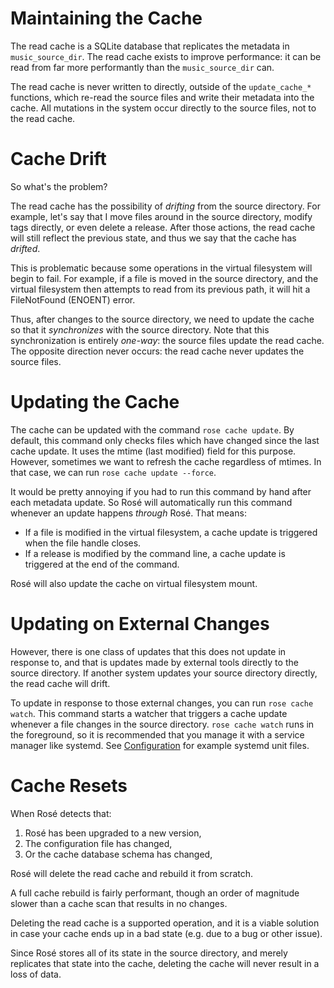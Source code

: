 # Maintaining the Cache

The read cache is a SQLite database that replicates the metadata in
`music_source_dir`. The read cache exists to improve performance: it can be
read from far more performantly than the `music_source_dir` can.

The read cache is never written to directly, outside of the `update_cache_*`
functions, which re-read the source files and write their metadata into the
cache. All mutations in the system occur directly to the source files, not to
the read cache.

# Cache Drift

So what's the problem?

The read cache has the possibility of _drifting_ from the source directory. For
example, let's say that I move files around in the source directory, modify
tags directly, or even delete a release. After those actions, the read cache
will still reflect the previous state, and thus we say that the cache has
_drifted_.

This is problematic because some operations in the virtual filesystem will
begin to fail. For example, if a file is moved in the source directory, and the
virtual filesystem then attempts to read from its previous path, it will hit a
FileNotFound (ENOENT) error.

Thus, after changes to the source directory, we need to update the cache so
that it _synchronizes_ with the source directory. Note that this
synchronization is entirely _one-way_: the source files update the read cache.
The opposite direction never occurs: the read cache never updates the source
files.

# Updating the Cache

The cache can be updated with the command `rose cache update`. By default, this
command only checks files which have changed since the last cache update. It
uses the mtime (last modified) field for this purpose. However, sometimes we
want to refresh the cache regardless of mtimes. In that case, we can run `rose
cache update --force`.

It would be pretty annoying if you had to run this command by hand after each
metadata update. So Rosé will automatically run this command whenever an update
happens _through_ Rosé. That means:

- If a file is modified in the virtual filesystem, a cache update is
  triggered when the file handle closes.
- If a release is modified by the command line, a cache update is triggered at
  the end of the command.

Rosé will also update the cache on virtual filesystem mount.

# Updating on External Changes

However, there is one class of updates that this does not update in response
to, and that is updates made by external tools directly to the source
directory. If another system updates your source directory directly, the read
cache will drift.

To update in response to those external changes, you can run `rose cache
watch`. This command starts a watcher that triggers a cache update whenever a
file changes in the source directory. `rose cache watch` runs in the
foreground, so it is recommended that you manage it with a service manager like
systemd. See [Configuration](./CONFIGURATION.md) for example systemd unit
files.

# Cache Resets

When Rosé detects that:

1. Rosé has been upgraded to a new version,
2. The configuration file has changed,
3. Or the cache database schema has changed,

Rosé will delete the read cache and rebuild it from scratch.

A full cache rebuild is fairly performant, though an order of magnitude slower
than a cache scan that results in no changes.

Deleting the read cache is a supported operation, and it is a viable solution
in case your cache ends up in a bad state (e.g. due to a bug or other issue).

Since Rosé stores all of its state in the source directory, and merely
replicates that state into the cache, deleting the cache will never result in a
loss of data.

